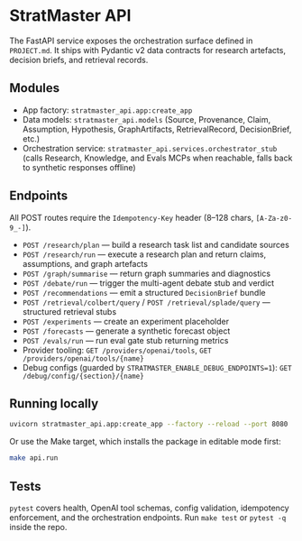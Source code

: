 # StratMaster API

The FastAPI service exposes the orchestration surface defined in `PROJECT.md`. It ships with
Pydantic v2 data contracts for research artefacts, decision briefs, and retrieval records.

## Modules

- App factory: `stratmaster_api.app:create_app`
- Data models: `stratmaster_api.models` (Source, Provenance, Claim, Assumption, Hypothesis,
  GraphArtifacts, RetrievalRecord, DecisionBrief, etc.)
- Orchestration service: `stratmaster_api.services.orchestrator_stub` (calls Research,
  Knowledge, and Evals MCPs when reachable, falls back to synthetic responses offline)

## Endpoints

All POST routes require the `Idempotency-Key` header (8–128 chars, `[A-Za-z0-9_-]`).

- `POST /research/plan` — build a research task list and candidate sources
- `POST /research/run` — execute a research plan and return claims, assumptions, and graph artefacts
- `POST /graph/summarise` — return graph summaries and diagnostics
- `POST /debate/run` — trigger the multi-agent debate stub and verdict
- `POST /recommendations` — emit a structured `DecisionBrief` bundle
- `POST /retrieval/colbert/query` / `POST /retrieval/splade/query` — structured retrieval stubs
- `POST /experiments` — create an experiment placeholder
- `POST /forecasts` — generate a synthetic forecast object
- `POST /evals/run` — run eval gate stub returning metrics
- Provider tooling: `GET /providers/openai/tools`, `GET /providers/openai/tools/{name}`
- Debug configs (guarded by `STRATMASTER_ENABLE_DEBUG_ENDPOINTS=1`):
  `GET /debug/config/{section}/{name}`

## Running locally

```bash
uvicorn stratmaster_api.app:create_app --factory --reload --port 8080
```

Or use the Make target, which installs the package in editable mode first:

```bash
make api.run
```

## Tests

`pytest` covers health, OpenAI tool schemas, config validation, idempotency enforcement,
and the orchestration endpoints. Run `make test` or `pytest -q` inside the repo.
